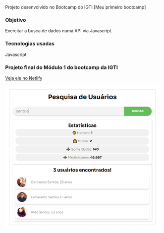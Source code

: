 Projeto desenvolvido no Bootcamp do IGTI [Meu primeiro bootcamp]

### Objetivo

Exercitar a busca de dados numa API via Javascript.

### Tecnologias usadas

Javascript

### Projeto final do Módulo 1 do bootcamp da IGTI

<a href="https://pedropaulodf-igti-desafio-modulo1.netlify.app/" target="_blank">Veja ele no Netlify</a>

<img src="img/desafioFinalModulo1.png" width="500">
